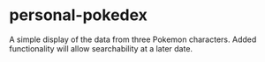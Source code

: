 # personal-pokedex

A simple display of the data from three Pokemon characters. Added functionality will allow searchability at a later date.
